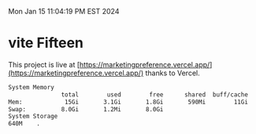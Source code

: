 Mon Jan 15 11:04:19 PM EST 2024

# vite Fifteen


This project is live at [https://marketingpreference.vercel.app/](https://marketingpreference.vercel.app/) thanks to Vercel.

```bash
System Memory
               total        used        free      shared  buff/cache   available
Mem:            15Gi       3.1Gi       1.8Gi       590Mi        11Gi        12Gi
Swap:          8.0Gi       1.2Mi       8.0Gi
System Storage
640M	.
```
```bash
